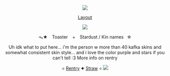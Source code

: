  <div align="center">

![](https://64.media.tumblr.com/0ad3a87dcdd7041d57b7ba1fd51f269b/397f7712f78dd980-99/s1280x1920/61cd9426e970a8338fe3d96570a1851a3986fe06.pnj)
  
  [Layout](https://www.tumblr.com/phaexie/780754389652635648/%E3%83%BE-weaver-of-gold-x-demised-scholar-credit)

  ![](https://media.discordapp.net/attachments/1226264579932295229/1361106737754669076/tumblr_1a74415598018473d1987c9269033d15_7f8b2d3f_2048_1.gif?ex=67fe35ae&is=67fce42e&hm=255b58e9e88dca835dc814ec5599ab0d2264853f744bfe18cf80f84aea2bc14c&=&width=813&height=457)

ᯓ★ ⠀Toaster⠀ + ⠀Stardust / Kin names⠀☆

Uh idk what to put here... i'm the person w more than 40 kafka skins and somewhat consistent skin style... and i love the color purple and stars if you can't tell :3 More info on rentry

 ⟡ [Rentry](https://rentry.co/Nessun_Dorma) ✦ [Straw](https://sugarcloudexpress.straw.page/) ⟡
 ![](https://64.media.tumblr.com/0ad3a87dcdd7041d57b7ba1fd51f269b/397f7712f78dd980-99/s1280x1920/61cd9426e970a8338fe3d96570a1851a3986fe06.pnj)

<!--
**ToasterTheFox/ToasterTheFox** is a ✨ _special_ ✨ repository because its `README.md` (this file) appears on your GitHub profile.

Here are some ideas to get you started:

- 🔭 I’m currently working on ...
- 🌱 I’m currently learning ...
- 👯 I’m looking to collaborate on ...
- 🤔 I’m looking for help with ...
- 💬 Ask me about ...
- 📫 How to reach me: ...
- 😄 Pronouns: ...
- ⚡ Fun fact: ...
-->
